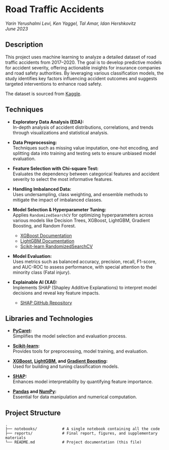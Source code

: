 # Road Traffic Accidents

*Yarin Yerushalmi Levi, Ken Yaggel, Tal Amar, Idan Hershkovitz*  
*June 2023*

## Description

This project uses machine learning to analyze a detailed dataset of road traffic accidents from 2017–2020. The goal is to develop predictive models for accident severity, offering actionable insights for insurance companies and road safety authorities. By leveraging various classification models, the study identifies key factors influencing accident outcomes and suggests targeted interventions to enhance road safety.

The dataset is sourced from [Kaggle](https://www.kaggle.com/datasets/saurabhshahane/road-traffic-accidents).

## Techniques

- **Exploratory Data Analysis (EDA):**  
  In-depth analysis of accident distributions, correlations, and trends through visualizations and statistical analysis.

- **Data Preprocessing:**  
  Techniques such as missing value imputation, one-hot encoding, and splitting data into training and testing sets to ensure unbiased model evaluation.

- **Feature Selection with Chi-square Test:**  
  Evaluates the dependency between categorical features and accident severity to select the most informative features.

- **Handling Imbalanced Data:**  
  Uses undersampling, class weighting, and ensemble methods to mitigate the impact of imbalanced classes.

- **Model Selection & Hyperparameter Tuning:**  
  Applies `RandomizedSearchCV` for optimizing hyperparameters across various models like Decision Trees, XGBoost, LightGBM, Gradient Boosting, and Random Forest.  
  - [XGBoost Documentation](https://xgboost.readthedocs.io/)  
  - [LightGBM Documentation](https://lightgbm.readthedocs.io/)  
  - [Scikit-learn RandomizedSearchCV](https://scikit-learn.org/stable/modules/generated/sklearn.model_selection.RandomizedSearchCV.html)

- **Model Evaluation:**  
  Uses metrics such as balanced accuracy, precision, recall, F1-score, and AUC-ROC to assess performance, with special attention to the minority class (Fatal injury).

- **Explainable AI (XAI):**  
  Implements SHAP (Shapley Additive Explanations) to interpret model decisions and reveal key feature impacts.  
  - [SHAP GitHub Repository](https://github.com/slundberg/shap)

## Libraries and Technologies

- **[PyCaret](https://pycaret.org/):**  
  Simplifies the model selection and evaluation process.

- **[Scikit-learn](https://scikit-learn.org/stable/):**  
  Provides tools for preprocessing, model training, and evaluation.

- **[XGBoost](https://xgboost.readthedocs.io/), [LightGBM](https://lightgbm.readthedocs.io/), and [Gradient Boosting](https://scikit-learn.org/stable/modules/ensemble.html):**  
  Used for building and tuning classification models.

- **[SHAP](https://github.com/slundberg/shap):**  
  Enhances model interpretability by quantifying feature importance.

- **[Pandas](https://pandas.pydata.org/) and [NumPy](https://numpy.org/):**  
  Essential for data manipulation and numerical computation.

## Project Structure

```plaintext
.
├── notebooks/           # A single notebook containing all the code
├── reports/             # Final report, figures, and supplementary materials
└── README.md            # Project documentation (this file)

